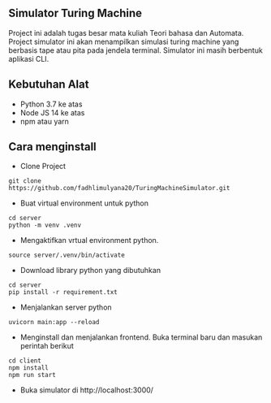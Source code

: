 ## Simulator Turing Machine
Project ini adalah tugas besar mata kuliah Teori bahasa dan Automata. Project simulator ini akan menampilkan simulasi turing machine yang berbasis tape atau pita pada jendela terminal. Simulator ini masih berbentuk aplikasi CLI.

## Kebutuhan Alat
- Python 3.7 ke atas
- Node JS 14 ke atas
- npm atau yarn

## Cara menginstall
- Clone Project
```
git clone https://github.com/fadhlimulyana20/TuringMachineSimulator.git
```
- Buat virtual environment untuk python
```
cd server
python -m venv .venv
```
- Mengaktifkan vrtual environment python.
```
source server/.venv/bin/activate
```
- Download library python yang dibutuhkan
```
cd server
pip install -r requirement.txt
```
- Menjalankan server python
```
uvicorn main:app --reload
```
- Menginstall dan menjalankan frontend. Buka terminal baru dan masukan perintah berikut
```
cd client
npm install
npm run start
``` 
- Buka simulator di http://localhost:3000/